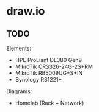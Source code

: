 # draw.io

## TODO

Elements:
- HPE ProLiant DL380 Gen9
- MikroTik CRS326-24G-2S+RM
- MikroTik RB5009UG+S+IN
- Synology RS1221+

Diagrams:
- Homelab (Rack + Network)
